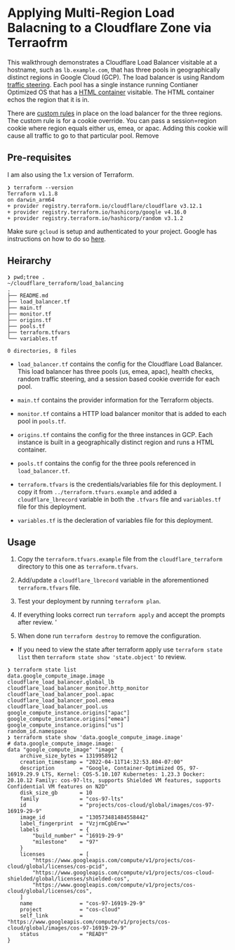 # Applying Multi-Region Load Balacning to a Cloudflare Zone via Terraofrm

This walkthrough demonstrates a Cloudflare Load Balancer visitable at a hostname, such as `lb.example.com`, that has three pools in geographically distinct regions in Google Cloud (GCP). The load balancer is using Random [traffic steering](https://developers.cloudflare.com/load-balancing/understand-basics/traffic-steering/). Each pool has a single instance running Contianer Optimized OS that has a [HTML container](https://hub.docker.com/r/tenaciousdlg/html-container) visitable. The HTML container echos the region that it is in. 

There are [custom rules](https://developers.cloudflare.com/load-balancing/additional-options/load-balancing-rules/create-rules/) in place on the load balancer for the three regions. The custom rule is for a cookie override. You can pass a session=region cookie where region equals either us, emea, or apac. Adding this cookie will cause all traffic to go to that particular pool. Remove 

## Pre-requisites

I am also using the 1.x version of Terraform. 

```
❯ terraform --version
Terraform v1.1.8
on darwin_arm64
+ provider registry.terraform.io/cloudflare/cloudflare v3.12.1
+ provider registry.terraform.io/hashicorp/google v4.16.0
+ provider registry.terraform.io/hashicorp/random v3.1.2
```

Make sure `gcloud` is setup and authenticated to your project. Google has instructions on how to do so [here](https://cloud.google.com/sdk/docs/install-sdk).

## Heirarchy 

```
❯ pwd;tree .
~/cloudflare_terraform/load_balancing
.
├── README.md
├── load_balancer.tf
├── main.tf
├── monitor.tf
├── origins.tf
├── pools.tf
├── terraform.tfvars
└── variables.tf

0 directories, 8 files
```

* `load_balancer.tf` contains the config for the Cloudflare Load Balancer. This load balancer has three pools (us, emea, apac), health checks, random traffic steering, and a session based cookie override for each pool. 

* `main.tf` contains the provider information for the Terraform objects.

* `monitor.tf` contains a HTTP load balancer monitor that is added to each pool in `pools.tf`.

* `origins.tf` contains the config for the three instances in GCP. Each instance is built in a geographically distinct region and runs a HTML container.

* `pools.tf` contains the config for the three pools referenced in `load_balancer.tf`.

* `terraform.tfvars` is the credentials/variables file for this deployment. I copy it from `../terraform.tfvars.example` and added a `cloudflare_lbrecord` variable in both the `.tfvars` file and `variables.tf` file for this deployment.

* `variables.tf` is the decleration of variables file for this deployment. 

## Usage

1. Copy the `terraform.tfvars.example` file from the `cloudflare_terraform` directory to this one as `terraform.tfvars`. 

2. Add/update a `cloudflare_lbrecord` variable in the aforementioned `terraform.tfvars` file.

3. Test your deployment by running `terraform plan`.

4. If everything looks correct run `terraform apply` and accept the prompts after review.
'
5. When done run `terraform destroy` to remove the configuration. 

* If you need to view the state after terraform apply use `terraform state list` then `terraform state show 'state.object'` to review.

```
❯ terraform state list
data.google_compute_image.image
cloudflare_load_balancer.global_lb
cloudflare_load_balancer_monitor.http_monitor
cloudflare_load_balancer_pool.apac
cloudflare_load_balancer_pool.emea
cloudflare_load_balancer_pool.us
google_compute_instance.origins["apac"]
google_compute_instance.origins["emea"]
google_compute_instance.origins["us"]
random_id.namespace
❯ terraform state show 'data.google_compute_image.image'
# data.google_compute_image.image:
data "google_compute_image" "image" {
    archive_size_bytes = 1319958912
    creation_timestamp = "2022-04-11T14:32:53.804-07:00"
    description        = "Google, Container-Optimized OS, 97-16919.29.9 LTS, Kernel: COS-5.10.107 Kubernetes: 1.23.3 Docker: 20.10.12 Family: cos-97-lts, supports Shielded VM features, supports Confidential VM features on N2D"
    disk_size_gb       = 10
    family             = "cos-97-lts"
    id                 = "projects/cos-cloud/global/images/cos-97-16919-29-9"
    image_id           = "130573481484558442"
    label_fingerprint  = "VzjrmCgbErw="
    labels             = {
        "build_number" = "16919-29-9"
        "milestone"    = "97"
    }
    licenses           = [
        "https://www.googleapis.com/compute/v1/projects/cos-cloud/global/licenses/cos-pcid",
        "https://www.googleapis.com/compute/v1/projects/cos-cloud-shielded/global/licenses/shielded-cos",
        "https://www.googleapis.com/compute/v1/projects/cos-cloud/global/licenses/cos",
    ]
    name               = "cos-97-16919-29-9"
    project            = "cos-cloud"
    self_link          = "https://www.googleapis.com/compute/v1/projects/cos-cloud/global/images/cos-97-16919-29-9"
    status             = "READY"
}
```